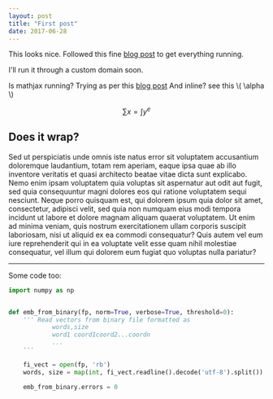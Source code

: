 ```yaml
---
layout: post
title: "First post"
date: 2017-06-28
---
```


This looks nice. Followed this fine [blog post](http://jmcglone.com/guides/github-pages/) to get everything running.

I'll run it through a custom domain soon.

Is mathjax running? Trying as per this [blog post](http://gastonsanchez.com/visually-enforced/opinion/2014/02/16/Mathjax-with-jekyll/)
And inline? see this \\( \alpha \\)

$$ \sum x = \int y^e $$

## Does it wrap?
Sed ut perspiciatis unde omnis iste natus error sit voluptatem accusantium doloremque laudantium, totam rem aperiam, eaque ipsa quae ab illo inventore veritatis et quasi architecto beatae vitae dicta sunt explicabo. Nemo enim ipsam voluptatem quia voluptas sit aspernatur aut odit aut fugit, sed quia consequuntur magni dolores eos qui ratione voluptatem sequi nesciunt. Neque porro quisquam est, qui dolorem ipsum quia dolor sit amet, consectetur, adipisci velit, sed quia non numquam eius modi tempora incidunt ut labore et dolore magnam aliquam quaerat voluptatem. Ut enim ad minima veniam, quis nostrum exercitationem ullam corporis suscipit laboriosam, nisi ut aliquid ex ea commodi consequatur? Quis autem vel eum iure reprehenderit qui in ea voluptate velit esse quam nihil molestiae consequatur, vel illum qui dolorem eum fugiat quo voluptas nulla pariatur?

---

Some code too:

``` python
import numpy as np


def emb_from_binary(fp, norm=True, verbose=True, threshold=0):
    ''' Read vectors from binary file formatted as
            words,size
            word1 coord1coord2...coordn
            ...
    '''

    fi_vect = open(fp, 'rb')
    words, size = map(int, fi_vect.readline().decode('utf-8').split())

    emb_from_binary.errors = 0

```

